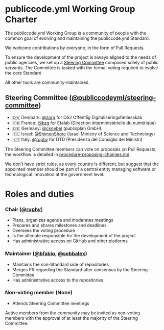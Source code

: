 # publiccode.yml Working Group Charter

The publiccode.yml Working Group is a community of people with the common goal of evolving and
maintaining the publiccode.yml Standard.

We welcome contributions by everyone, in the form of Pull Requests.

To ensure the development of the project is always aligned to the needs of public agencies, we set
up a [Steering Committee](#steering-commitee) composed solely of public servants.  The Committee is
tasked with the formal voting required to evolve the core Standard.

All other tools are community-maintained.

## Steering Committee ([@publiccodeyml/steering-committee](https://github.com/orgs/publiccodeyml/teams/steering-committee))

* 🇩🇰 Denmark: [@zorp](https://github.com/zorp) for OS2 Offentlig Digitaliseringsfællesskab
* 🇫🇷 France: [@bzg](https://github.com/bzg) for Etalab (Direction interministérielle du numérique)
* 🇩🇪 Germany: [@cknebel](https://github.com/cknebel) (publicplan GmbH)
* 🇮🇱 Israel: [@ShimonShore](https://github.com/ShimonShore) (Israel Ministry of Science and
  Technology)
* 🇮🇹 Italy: [@ruphy](https://github.com/ruphy) for DTD (Presidenza del Consiglio dei Ministri)

The Steering Committee members can vote on proposals on Pull Requests, the workflow is detailed in
[procedure-proposing-changes.md](procedure-proposing-changes-and-voting.md#voting)

We don't have strict rules, as every country is different, but suggest that the appointed member
should be part of a central entity managing software or technological innovation at the government
level.

# Roles and duties

### Chair ([@ruphy](https://github.com/ruphy))

* Plans, organizes agenda and moderates meetings
* Prepares and shares milestones and deadlines
* Oversees the voting procedure
* Is the ultimate responsible for the development of the project
* Has administrative access on GitHub and other platforms

### Maintainer ([@bfabio](https://github.com/bfabio), [@sebbalex](https://github.com/sebbalex))

* Maintains the non-Standard side of repositories
* Merges PR regarding the Standard after consensus by the Steering Committee
* Has administrative access to the repositories

### Non-voting member (None)

* Attends Steering Committee meetings

Active members from the community may be invited as non-voting members with the approval of at
least the majority of the Steering Committee.
